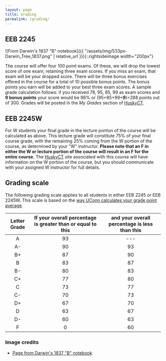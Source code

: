 ```yaml
---
layout: page
title: Grading
permalink: /grading/
---
```


## EEB 2245
![From Darwin's 1837 "B" notebook]({{ "/assets/img/533px-Darwin_Tree_1837.png" | relative_url }}){:.rightsideimage width="200px"}

The course will offer four 100 point exams. Of these, we will drop the lowest score of one exam; retaining three exam scores. If you miss an exam, that exam will be your dropped score. There will be three bonus exercises offered in the course for a total of 10 possible bonus points. The bonus points you earn will be added to your best three exam scores. A sample grade calculation follows: if you received 78, 95, 85, 99 as exam scores and **9 bonus points** your score would be 96% or (95+85+99+**9**)=288 points out of 300. Grades will be posted in the _My Grades_ section of [HuskyCT](https://huskyct.uconn.edu/).

## EEB 2245W

For W students your final grade in the lecture portion of the course will be calculated as
above. This lecture grade will constitute 75% of your final course grade, with the remaining 25%
coming from the W portion of the course, as determined by your "W" instructor. **Please note
that an F in either the W or lecture portion of the course will result in an F for the entire
course.** The [HuskyCT](https://huskyct.uconn.edu/) site associated with this course will have information on the W
portion of the course, but you should communicate with your assigned W instructor for full details.

## Grading scale

The following grading scale applies to all students in either EEB 2245 or EEB 2245W. This scale is based on the [way UConn calculates your grade point average](https://catalog.uconn.edu/academic-regulations/grade-information/).

| Letter Grade | If your overall percentage is greater than or equal to this | and your overall percentage is less than this |
| :----------: | :---------------------------------------------------------: | :-------------------------------------------: |
|      A       |                            93                               |                ---                            |
|      A-      |                            90                               |                 93                            |
|      B+      |                            87                               |                 90                            |
|      B       |                            83                               |                 87                            |
|      B-      |                            80                               |                 83                            |
|      C+      |                            77                               |                 80                            |
|      C       |                            73                               |                 77                            |
|      C-      |                            70                               |                 73                            |
|      D+      |                            67                               |                 70                            |
|      D       |                            63                               |                 67                            |
|      D-      |                            60                               |                 63                            |
|      F       |                             0                               |                 60                            |


### Image credits
- [Page from Darwin's 1837 "B" notebook](https://en.wikipedia.org/wiki/Charles_Darwin#/media/File:Darwin_Tree_1837.png)
